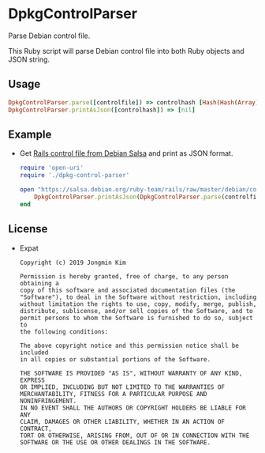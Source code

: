 # DpkgControlParser
Parse Debian control file.

This Ruby script will parse Debian control file into both Ruby objects
and JSON string.

## Usage
```ruby
DpkgControlParser.parse([controlfile]) => controlhash [Hash(Hash(Array))]
DpkgControlParser.printAsJson([controlhash]) => [nil]
```

## Example
- Get [Rails control file from Debian Salsa](https://salsa.debian.org/ruby-team/rails/raw/master/debian/control) and print as JSON format.
  ```ruby
  require 'open-uri'
  require './dpkg-control-parser'

  open "https://salsa.debian.org/ruby-team/rails/raw/master/debian/control" do |controlfile|
      DpkgControlParser.printAsJson(DpkgControlParser.parse(controlfile))
  end
  ```

## License
- Expat
  ```
  Copyright (c) 2019 Jongmin Kim

  Permission is hereby granted, free of charge, to any person obtaining a
  copy of this software and associated documentation files (the
  "Software"), to deal in the Software without restriction, including
  without limitation the rights to use, copy, modify, merge, publish,
  distribute, sublicense, and/or sell copies of the Software, and to
  permit persons to whom the Software is furnished to do so, subject to
  the following conditions:

  The above copyright notice and this permission notice shall be included
  in all copies or substantial portions of the Software.

  THE SOFTWARE IS PROVIDED "AS IS", WITHOUT WARRANTY OF ANY KIND, EXPRESS
  OR IMPLIED, INCLUDING BUT NOT LIMITED TO THE WARRANTIES OF
  MERCHANTABILITY, FITNESS FOR A PARTICULAR PURPOSE AND NONINFRINGEMENT.
  IN NO EVENT SHALL THE AUTHORS OR COPYRIGHT HOLDERS BE LIABLE FOR ANY
  CLAIM, DAMAGES OR OTHER LIABILITY, WHETHER IN AN ACTION OF CONTRACT,
  TORT OR OTHERWISE, ARISING FROM, OUT OF OR IN CONNECTION WITH THE
  SOFTWARE OR THE USE OR OTHER DEALINGS IN THE SOFTWARE.
  ```
